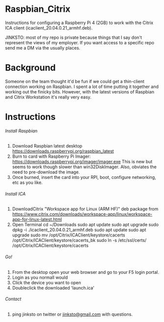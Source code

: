 # Raspbian_Citrix
Instructions for configuring a Raspberry Pi 4 (2GB) to work with the Citrix ICA client (icaclient_20.04.0.21_armhf.deb).

JINKSTO: most of my repo is private because things that I say don't represent the views of my employer.  If you want access to a specific repo send me a DM via the usually places.

# Background
Someone on the team thought it'd be fun if we could get a thin-client connection working on Raspbian.  I spent a lot of time putting it together and working out the finicky bits.  However, with the latest versions of Raspbian and Citrix Workstation it's really very easy. 

# Instructions

###### Install Raspbian
1. Download Raspbian latest desktop https://downloads.raspberrypi.org/raspbian_latest
1. Burn to card with Raspberry Pi Imager: https://downloads.raspberrypi.org/imager/imager.exe 
      This is new but seems to work though slower than win32DiskImager. Also, obviates the need to pre-download the image. 
1. Once burned, insert the card into your RPI, boot, configure networking, etc as you like.  


###### Install ICA
1. DownloadCitrix "Workspace app for Linux (ARM HF)" deb package  from https://www.citrix.com/downloads/workspace-app/linux/workspace-app-for-linux-latest.html
1. Open Terminal
    cd ~/Downloads
    sudo apt update
    sudo apt upgrade
    sudo dpkg -i ./icaclient_20.04.0.21_armhf.deb
    sudo apt update
    sudo apt upgrade
    sudo mv  /opt/Citrix/ICAClient/keystore/cacerts /opt/Citrix/ICAClient/keystore/cacerts_bk
    sudo ln -s /etc/ssl/certs/  /opt/Citrix/ICAClient/keystore/cacerts

###### Go!
1. From the desktop open your web browser and go to your F5 login portal.
1. Login as you normall would
1. Click the device you want to open
1. Doubleclick the downloaded 'launch.ica' 

###### Contact
1. ping jinksto on twitter or jinksto@gmail.com with questions. 
   


    

